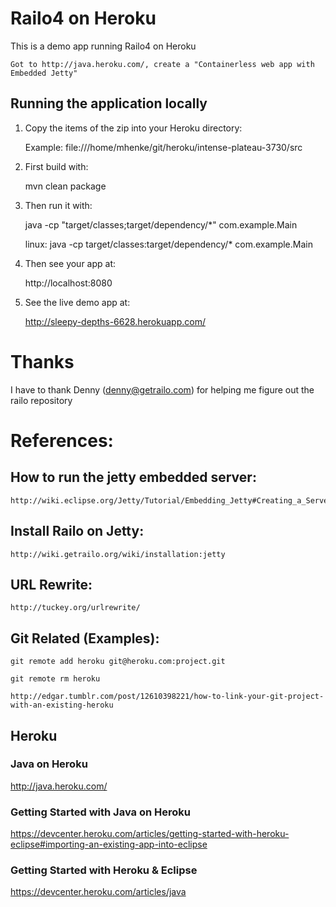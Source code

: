 # Railo4 on Heroku

This is a demo app running Railo4 on Heroku

	Got to http://java.heroku.com/, create a "Containerless web app with Embedded Jetty"

## Running the application locally
 1. Copy the items of the zip into your Heroku directory:

	Example: file:///home/mhenke/git/heroku/intense-plateau-3730/src

 1. First build with:

    mvn clean package

 1. Then run it with:

    java -cp "target/classes;target/dependency/*" com.example.Main
    
    linux: java -cp target/classes:target/dependency/* com.example.Main
	
 1. Then see your app at:

    http://localhost:8080
	
 1. See the live demo app at:
	
	http://sleepy-depths-6628.herokuapp.com/

# Thanks
	
I have to thank Denny (denny@getrailo.com) for helping me figure out the railo repository	

# References:

## How to run the jetty embedded server:

	http://wiki.eclipse.org/Jetty/Tutorial/Embedding_Jetty#Creating_a_Server

## Install Railo on Jetty:
	
	http://wiki.getrailo.org/wiki/installation:jetty

## URL Rewrite:
	
	http://tuckey.org/urlrewrite/
	
## Git Related (Examples):

	git remote add heroku git@heroku.com:project.git
	
	git remote rm heroku
	
	http://edgar.tumblr.com/post/12610398221/how-to-link-your-git-project-with-an-existing-heroku

## Heroku
### Java on Heroku
 http://java.heroku.com/
### Getting Started with Java on Heroku 
 https://devcenter.heroku.com/articles/getting-started-with-heroku-eclipse#importing-an-existing-app-into-eclipse
### Getting Started with Heroku & Eclipse
 https://devcenter.heroku.com/articles/java

